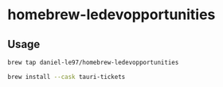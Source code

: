 # homebrew-ledevopportunities

## Usage

```bash
brew tap daniel-le97/homebrew-ledevopportunities

brew install --cask tauri-tickets
```
